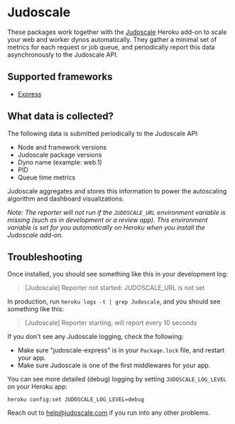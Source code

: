 # Judoscale

These packages work together with the [Judoscale](https://judoscale.com) Heroku add-on to scale your web and worker dynos automatically. They gather a minimal set of metrics for each request or job queue, and periodically report this data asynchronously to the Judoscale API.

## Supported frameworks

- [Express](https://github.com/judoscale/judoscale-node/tree/main/express)

## What data is collected?

The following data is submitted periodically to the Judoscale API:

- Node and framework versions
- Judoscale package versions
- Dyno name (example: web.1)
- PID
- Queue time metrics

Judoscale aggregates and stores this information to power the autoscaling algorithm and dashboard visualizations.

_Note: The reporter will not run if the `JUDOSCALE_URL` environment variable is missing (such as in development or a review app). This environment variable is set for you automatically on Heroku when you install the Judoscale add-on._

## Troubleshooting

Once installed, you should see something like this in your development log:

> [Judoscale] Reporter not started: JUDOSCALE_URL is not set

In production, run `heroku logs -t | grep Judoscale`, and you should see something like this:

> [Judoscale] Reporter starting, will report every 10 seconds

If you don't see any Judoscale logging, check the following:

- Make sure "judoscale-express" is in your `Package.lock` file, and restart your app.
- Make sure Judoscale is one of the first middlewares for your app.

You can see more detailed (debug) logging by setting `JUDOSCALE_LOG_LEVEL` on your Heroku app:

```
heroku config:set JUDOSCALE_LOG_LEVEL=debug
```

Reach out to help@judoscale.com if you run into any other problems.
